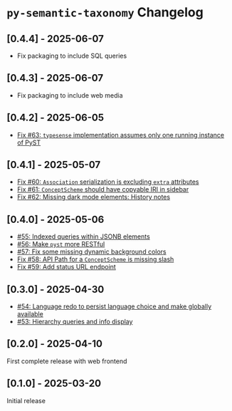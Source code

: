 # `py-semantic-taxonomy` Changelog

## [0.4.4] - 2025-06-07

* Fix packaging to include SQL queries

## [0.4.3] - 2025-06-07

* Fix packaging to include web media

## [0.4.2] - 2025-06-05

* [Fix #63: `typesense` implementation assumes only one running instance of PyST](https://github.com/cauldron/py-semantic-taxonomy/issues/63)

## [0.4.1] - 2025-05-07

* [Fix #60: `Association` serialization is excluding `extra` attributes](https://github.com/cauldron/py-semantic-taxonomy/issues/60)
* [Fix #61: `ConceptScheme` should have copyable IRI in sidebar](https://github.com/cauldron/py-semantic-taxonomy/issues/61)
* [Fix #62: Missing dark mode elements: History notes](https://github.com/cauldron/py-semantic-taxonomy/issues/62)

## [0.4.0] - 2025-05-06

* [#55: Indexed queries within JSONB elements](https://github.com/cauldron/py-semantic-taxonomy/pull/55)
* [#56: Make `pyst` more RESTful](https://github.com/cauldron/py-semantic-taxonomy/pull/56)
* [#57: Fix some missing dynamic background colors](https://github.com/cauldron/py-semantic-taxonomy/pull/57)
* [Fix #58: API Path for a `ConceptScheme` is missing slash](https://github.com/cauldron/py-semantic-taxonomy/issues/58)
* [Fix #59: Add status URL endpoint](https://github.com/cauldron/py-semantic-taxonomy/issues/59)

## [0.3.0] - 2025-04-30

* [#54: Language redo to persist language choice and make globally available](https://github.com/cauldron/py-semantic-taxonomy/pull/54)
* [#53: Hierarchy queries and info display](https://github.com/cauldron/py-semantic-taxonomy/pull/53)

## [0.2.0] - 2025-04-10

First complete release with web frontend

## [0.1.0] - 2025-03-20

Initial release
